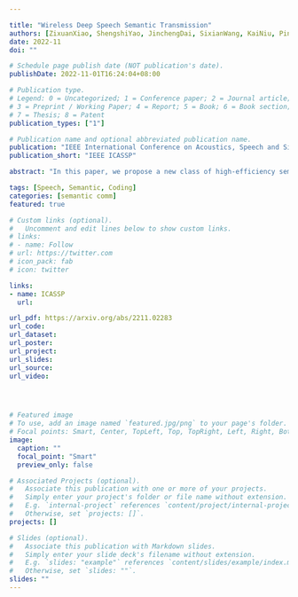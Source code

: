 ```yaml
---

title: "Wireless Deep Speech Semantic Transmission"
authors: [ZixuanXiao, ShengshiYao, JinchengDai, SixianWang, KaiNiu, PingZhang]
date: 2022-11
doi: ""

# Schedule page publish date (NOT publication's date).
publishDate: 2022-11-01T16:24:04+08:00

# Publication type.
# Legend: 0 = Uncategorized; 1 = Conference paper; 2 = Journal article;
# 3 = Preprint / Working Paper; 4 = Report; 5 = Book; 6 = Book section;
# 7 = Thesis; 8 = Patent
publication_types: ["1"]

# Publication name and optional abbreviated publication name.
publication: "IEEE International Conference on Acoustics, Speech and Signal Processing"
publication_short: "IEEE ICASSP"

abstract: "In this paper, we propose a new class of high-efficiency semantic coded transmission methods for end-to-end speech transmission over wireless channels. We name the whole system as deep speech semantic transmission (DSST). Specifically, we introduce a nonlinear transform to map the speech source to semantic latent space and feed semantic features into source-channel encoder to generate the channel-input sequence. Guided by the variational modeling idea, we build an entropy model on the latent space to estimate the importance diversity among semantic feature embeddings. Accordingly, these semantic features of different importance can be allocated with different coding rates reasonably, which maximizes the system coding gain. Furthermore, we introduce a channel signal-to-noise ratio (SNR) adaptation mechanism such that a single model can be applied over various channel states. The end-to-end optimization of our model leads to a flexible rate-distortion (RD) trade-off, supporting versatile wireless speech semantic transmission. Experimental results verify that our DSST system clearly outperforms current engineered speech transmission systems on both objective and subjective metrics. Compared with existing neural speech semantic transmission methods, our model saves up to 75% of channel bandwidth costs when achieving the same quality. An intuitive comparison of audio demos can be found at this https URL. "

tags: [Speech, Semantic, Coding]
categories: [semantic comm]
featured: true

# Custom links (optional).
#   Uncomment and edit lines below to show custom links.
# links:
# - name: Follow
# url: https://twitter.com
# icon_pack: fab
# icon: twitter

links:
- name: ICASSP
  url: 

url_pdf: https://arxiv.org/abs/2211.02283
url_code: 
url_dataset:
url_poster:
url_project: 
url_slides:
url_source: 
url_video:




# Featured image
# To use, add an image named `featured.jpg/png` to your page's folder. 
# Focal points: Smart, Center, TopLeft, Top, TopRight, Left, Right, BottomLeft, Bottom, BottomRight.
image:
  caption: ""
  focal_point: "Smart"
  preview_only: false

# Associated Projects (optional).
#   Associate this publication with one or more of your projects.
#   Simply enter your project's folder or file name without extension.
#   E.g. `internal-project` references `content/project/internal-project/index.md`.
#   Otherwise, set `projects: []`.
projects: []

# Slides (optional).
#   Associate this publication with Markdown slides.
#   Simply enter your slide deck's filename without extension.
#   E.g. `slides: "example"` references `content/slides/example/index.md`.
#   Otherwise, set `slides: ""`.
slides: ""
---
```

